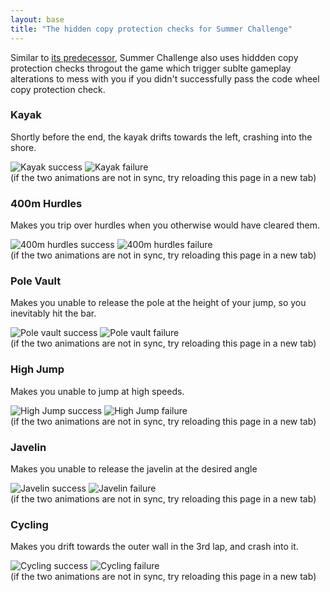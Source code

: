 ```yaml
---
layout: base
title: "The hidden copy protection checks for Summer Challenge"
---
```


Similar to [its predecessor](../../index.md), Summer Challenge also uses hiddden copy protection checks throgout the game which trigger sublte gameplay alterations to mess with you if you didn't successfully pass the code wheel copy protection check.

### Kayak

Shortly before the end, the kayak drifts towards the left, crashing into the shore.

![Kayak success](kayak_success.webp)
![Kayak failure](kayak_failed.webp)
<br>
(if the two animations are not in sync, try reloading this page in a new tab)


### 400m Hurdles

Makes you trip over hurdles when you otherwise would have cleared them.

![400m hurdles success](hurdles_success.webp)
![400m hurdles failure](hurdles_failed.webp)
<br>
(if the two animations are not in sync, try reloading this page in a new tab)


### Pole Vault

Makes you unable to release the pole at the height of your jump, so you inevitably hit the bar.

![Pole vault success](pole_vault_success.webp)
![Pole vault failure](pole_vault_failed.webp)
<br>
(if the two animations are not in sync, try reloading this page in a new tab)


### High Jump

Makes you unable to jump at high speeds.

![High Jump success](high_jump_success.webp)
![High Jump failure](high_jump_failed.webp)
<br>
(if the two animations are not in sync, try reloading this page in a new tab)


### Javelin

Makes you unable to release the javelin at the desired angle

![Javelin success](javelin_success.webp)
![Javelin failure](javelin_failed.webp)
<br>
(if the two animations are not in sync, try reloading this page in a new tab)


### Cycling

Makes you drift towards the outer wall in the 3rd lap, and crash into it.

![Cycling success](cycling_success.webp)
![Cycling failure](cycling_failed.webp)
<br>
(if the two animations are not in sync, try reloading this page in a new tab)


